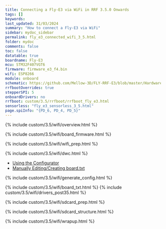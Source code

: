 ```yaml
---
title: Connecting a Fly-E3 via WiFi in RRF 3.5.0 Onwards
tags: []
keywords: 
last_updated: 31/03/2024
summary: "How to connect a Fly-E3 via WiFi"
sidebar: mydoc_sidebar
permalink: fly_e3_connected_wifi_3_5.html
folder: mydoc
comments: false
toc: false
datatable: true
boardname: Fly-E3
mcu: STM32F407VGT6
firmware: firmware_e3_f4.bin
wifi: ESP8266
module: onboard
schematic: https://github.com/Mellow-3D/FLY-RRF-E3/blob/master/Hardware/Schematic.pdf
rrfbootOverrides: true
stepperSPI: 5
onboardDrivers: no
rrfboot: custom/3.5/rrfboot/rrfboot_fly_e3.html
sensorless: "fly_e3_sensorless_3_5.html"
page.spiInfo: "{PD_6, PD_4, PD_5}"
---
```


{% include custom/3.5/wifi/overview.html %}

{% include custom/3.5/wifi/board_firmware.html %}

{% include custom/3.5/wifi/wifi_prep.html %}

{% include custom/3.5/wifi/dwc.html %}

<ul id="profileTabs" class="nav nav-tabs">
    <li class="active"><a class="noCrossRef" href="#generate" data-toggle="tab">Using the Configurator</a></li>
    <li><a class="noCrossRef" href="#manualpost35" data-toggle="tab">Manually Editing/Creating board.txt</a></li>
</ul>
  <div class="tab-content">
<div role="tabpanel" class="tab-pane active" id="generate" markdown="1">

{% include custom/3.5/wifi/generate_config.html %}

</div>

<div role="tabpanel" class="tab-pane" id="manualpost35" markdown="1">

{% include custom/3.5/wifi/board_txt.html %}
{% include custom/3.5/wifi/drivers_post35.html %}

</div>

</div>

{% include custom/3.5/wifi/sdcard_prep.html %}

{% include custom/3.5/wifi/sdcard_structure.html %}

{% include custom/3.5/wifi/wrapup.html %}
